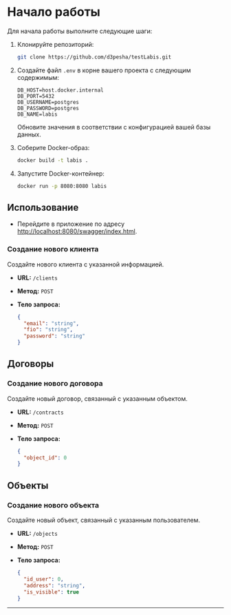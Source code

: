 # Начало работы

Для начала работы выполните следующие шаги:

1. Клонируйте репозиторий:

   ```bash
   git clone https://github.com/d3pesha/testLabis.git
   ```

2. Создайте файл `.env` в корне вашего проекта с следующим содержимым:

   ```env
   DB_HOST=host.docker.internal
   DB_PORT=5432
   DB_USERNAME=postgres
   DB_PASSWORD=postgres
   DB_NAME=labis
   ```

   Обновите значения в соответствии с конфигурацией вашей базы данных.

3. Соберите Docker-образ:

   ```bash
   docker build -t labis .
   ```

4. Запустите Docker-контейнер:

   ```bash
   docker run -p 8080:8080 labis
   ```

## Использование

- Перейдите в приложение по адресу [http://localhost:8080/swagger/index.html](http://localhost:8080/swagger/index.html).

### Создание нового клиента

Создайте нового клиента с указанной информацией.

- **URL:** `/clients`
- **Метод:** `POST`
- **Тело запроса:**
  
  ```json
  {
    "email": "string",
    "fio": "string",
    "password": "string"
  }
  ```

## Договоры

### Создание нового договора

Создайте новый договор, связанный с указанным объектом.

- **URL:** `/contracts`
- **Метод:** `POST`
- **Тело запроса:**
  
  ```json
  {
    "object_id": 0
  }
  ```

## Объекты

### Создание нового объекта

Создайте новый объект, связанный с указанным пользователем.

- **URL:** `/objects`
- **Метод:** `POST`
- **Тело запроса:**
  
  ```json
  {
    "id_user": 0,
    "address": "string",
    "is_visible": true
  }
  ```

--- 
